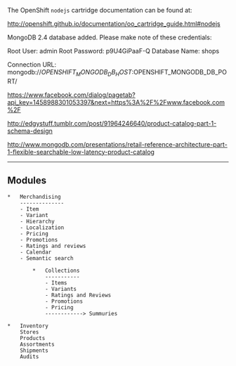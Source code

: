 The OpenShift `nodejs` cartridge documentation can be found at:

http://openshift.github.io/documentation/oo_cartridge_guide.html#nodejs


MongoDB 2.4 database added.  Please make note of these credentials:

   Root User:     admin
   Root Password: p9U4GiPaaF-Q
   Database Name: shops

Connection URL: mongodb://$OPENSHIFT_MONGODB_DB_HOST:$OPENSHIFT_MONGODB_DB_PORT/


https://www.facebook.com/dialog/pagetab?api_key=1458988301053397&next=https%3A%2F%2Fwww.facebook.com%2F





http://edgystuff.tumblr.com/post/91964246640/product-catalog-part-1-schema-design

http://www.mongodb.com/presentations/retail-reference-architecture-part-1-flexible-searchable-low-latency-product-catalog

-------
Modules
-------
	*	Merchandising
		--------------
		- Item
		- Variant
		- Hierarchy
		- Localization
		- Pricing
		- Promotions
		- Ratings and reviews
		- Calendar
		- Semantic search

			*	Collections
				-----------
				- Items
				- Variants
				- Ratings and Reviews
				- Promotions
				- Pricing
				------------> Summuries

	*	Inventory
		Stores
		Products
		Assortments
		Shipments
		Audits
		
